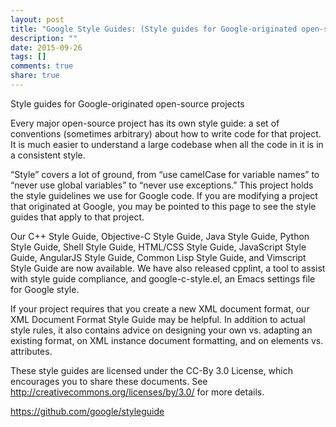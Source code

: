 ```yaml
---
layout: post
title: "Google Style Guides: (Style guides for Google-originated open-source projects)"
description: ""
date: 2015-09-26
tags: []
comments: true
share: true
---
```


Style guides for Google-originated open-source projects

  

Every major open-source project has its own style guide: a set of conventions
(sometimes arbitrary) about how to write code for that project. It is much
easier to understand a large codebase when all the code in it is in a
consistent style.

  

“Style” covers a lot of ground, from “use camelCase for variable names” to
“never use global variables” to “never use exceptions.” This project holds the
style guidelines we use for Google code. If you are modifying a project that
originated at Google, you may be pointed to this page to see the style guides
that apply to that project.

  

Our C++ Style Guide, Objective-C Style Guide, Java Style Guide, Python Style
Guide, Shell Style Guide, HTML/CSS Style Guide, JavaScript Style Guide,
AngularJS Style Guide, Common Lisp Style Guide, and Vimscript Style Guide are
now available. We have also released cpplint, a tool to assist with style
guide compliance, and google-c-style.el, an Emacs settings file for Google
style.

  

If your project requires that you create a new XML document format, our XML
Document Format Style Guide may be helpful. In addition to actual style rules,
it also contains advice on designing your own vs. adapting an existing format,
on XML instance document formatting, and on elements vs. attributes.

  

These style guides are licensed under the CC-By 3.0 License, which encourages
you to share these documents. See http://creativecommons.org/licenses/by/3.0/
for more details.

  

https://github.com/google/styleguide

